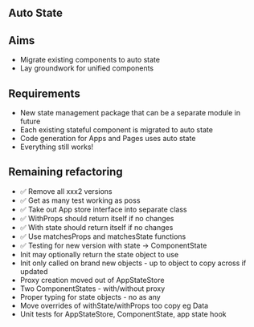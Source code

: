 Auto State
----------

Aims
----

- Migrate existing components to auto state
- Lay groundwork for unified components

Requirements
------------

- New state management package that can be a separate module in future
- Each existing stateful component is migrated to auto state
- Code generation for Apps and Pages uses auto state
- Everything still works!

Remaining refactoring
---------------------

- ✅ Remove all xxx2 versions
- ✅ Get as many test working as poss
- ✅ Take out App store interface into separate class
- ✅ WithProps should return itself if no changes
- ✅ With state should return itself if no changes
- ✅ Use matchesProps and matchesState functions
- ✅ Testing for new version with state -> ComponentState
- Init may optionally return the state object to use
- Init only called on brand new objects - up to object to copy across if updated
- Proxy creation moved out of AppStateStore
- Two ComponentStates - with/without proxy
- Proper typing for state objects - no as any
- Move overrides of withState/withProps too copy eg Data
- Unit tests for AppStateStore, ComponentState, app state hook
